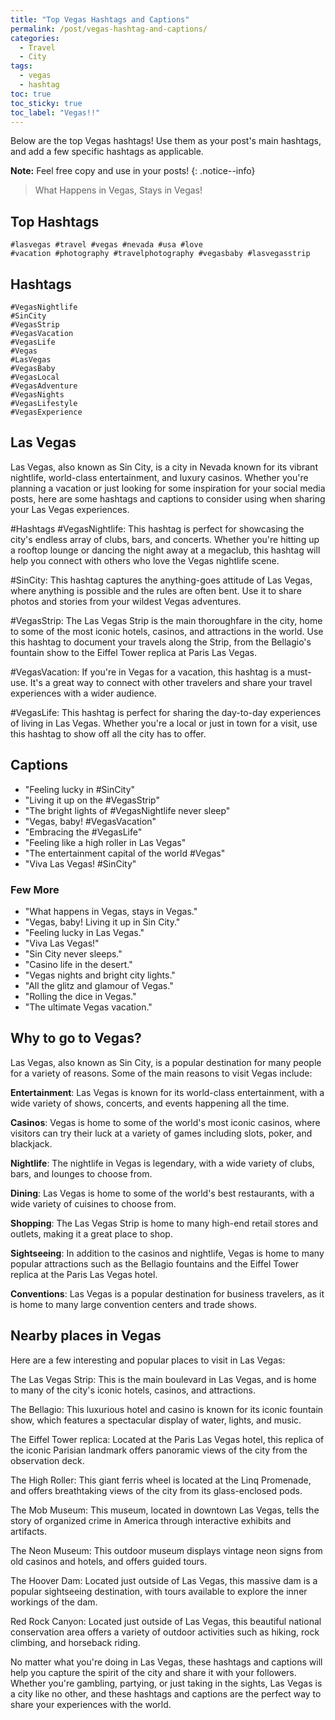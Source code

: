 ```yaml
---
title: "Top Vegas Hashtags and Captions"
permalink: /post/vegas-hashtag-and-captions/
categories:
  - Travel
  - City
tags:
  - vegas
  - hashtag
toc: true
toc_sticky: true
toc_label: "Vegas!!"
---
```


Below are the top Vegas hashtags! Use them as your post's main hashtags, and add a few specific hashtags as applicable.

**Note:** Feel free copy and use in your posts! 
{: .notice--info}

> What Happens in Vegas, Stays in Vegas!

## Top Hashtags
```
#lasvegas #travel #vegas #nevada #usa #love
#vacation #photography #travelphotography #vegasbaby #lasvegasstrip
```
## Hashtags
```
#VegasNightlife
#SinCity
#VegasStrip
#VegasVacation
#VegasLife
#Vegas
#LasVegas
#VegasBaby
#VegasLocal
#VegasAdventure
#VegasNights
#VegasLifestyle
#VegasExperience
```

## Las Vegas

Las Vegas, also known as Sin City, is a city in Nevada known for its vibrant nightlife, world-class entertainment, and luxury casinos. Whether you're planning a vacation or just looking for some inspiration for your social media posts, here are some hashtags and captions to consider using when sharing your Las Vegas experiences.

#Hashtags
#VegasNightlife: This hashtag is perfect for showcasing the city's endless array of clubs, bars, and concerts. Whether you're hitting up a rooftop lounge or dancing the night away at a megaclub, this hashtag will help you connect with others who love the Vegas nightlife scene.

#SinCity: This hashtag captures the anything-goes attitude of Las Vegas, where anything is possible and the rules are often bent. Use it to share photos and stories from your wildest Vegas adventures.

#VegasStrip: The Las Vegas Strip is the main thoroughfare in the city, home to some of the most iconic hotels, casinos, and attractions in the world. Use this hashtag to document your travels along the Strip, from the Bellagio's fountain show to the Eiffel Tower replica at Paris Las Vegas.

#VegasVacation: If you're in Vegas for a vacation, this hashtag is a must-use. It's a great way to connect with other travelers and share your travel experiences with a wider audience.

#VegasLife: This hashtag is perfect for sharing the day-to-day experiences of living in Las Vegas. Whether you're a local or just in town for a visit, use this hashtag to show off all the city has to offer.

## Captions
* "Feeling lucky in #SinCity"
* "Living it up on the #VegasStrip"
* "The bright lights of #VegasNightlife never sleep"
* "Vegas, baby! #VegasVacation"
* "Embracing the #VegasLife"
* "Feeling like a high roller in Las Vegas"
* "The entertainment capital of the world #Vegas"
* "Viva Las Vegas! #SinCity"

### Few More
* "What happens in Vegas, stays in Vegas."
* "Vegas, baby! Living it up in Sin City."
* "Feeling lucky in Las Vegas."
* "Viva Las Vegas!"
* "Sin City never sleeps."
* "Casino life in the desert."
* "Vegas nights and bright city lights."
* "All the glitz and glamour of Vegas."
* "Rolling the dice in Vegas."
* "The ultimate Vegas vacation."

## Why to go to Vegas?

Las Vegas, also known as Sin City, is a popular destination for many people for a variety of reasons. Some of the main reasons to visit Vegas include:

**Entertainment**: Las Vegas is known for its world-class entertainment, with a wide variety of shows, concerts, and events happening all the time.

**Casinos**: Vegas is home to some of the world's most iconic casinos, where visitors can try their luck at a variety of games including slots, poker, and blackjack.

**Nightlife**: The nightlife in Vegas is legendary, with a wide variety of clubs, bars, and lounges to choose from.

**Dining**: Las Vegas is home to some of the world's best restaurants, with a wide variety of cuisines to choose from.

**Shopping**: The Las Vegas Strip is home to many high-end retail stores and outlets, making it a great place to shop.

**Sightseeing**: In addition to the casinos and nightlife, Vegas is home to many popular attractions such as the Bellagio fountains and the Eiffel Tower replica at the Paris Las Vegas hotel.

**Conventions**: Las Vegas is a popular destination for business travelers, as it is home to many large convention centers and trade shows.

## Nearby places in Vegas
Here are a few interesting and popular places to visit in Las Vegas:

The Las Vegas Strip: This is the main boulevard in Las Vegas, and is home to many of the city's iconic hotels, casinos, and attractions.

The Bellagio: This luxurious hotel and casino is known for its iconic fountain show, which features a spectacular display of water, lights, and music.

The Eiffel Tower replica: Located at the Paris Las Vegas hotel, this replica of the iconic Parisian landmark offers panoramic views of the city from the observation deck.

The High Roller: This giant ferris wheel is located at the Linq Promenade, and offers breathtaking views of the city from its glass-enclosed pods.

The Mob Museum: This museum, located in downtown Las Vegas, tells the story of organized crime in America through interactive exhibits and artifacts.

The Neon Museum: This outdoor museum displays vintage neon signs from old casinos and hotels, and offers guided tours.

The Hoover Dam: Located just outside of Las Vegas, this massive dam is a popular sightseeing destination, with tours available to explore the inner workings of the dam.

Red Rock Canyon: Located just outside of Las Vegas, this beautiful national conservation area offers a variety of outdoor activities such as hiking, rock climbing, and horseback riding.


No matter what you're doing in Las Vegas, these hashtags and captions will help you capture the spirit of the city and share it with your followers. Whether you're gambling, partying, or just taking in the sights, Las Vegas is a city like no other, and these hashtags and captions are the perfect way to share your experiences with the world.
